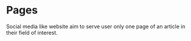 # Pages
Social media like website aim to serve user only one page of an article in their field of interest.
